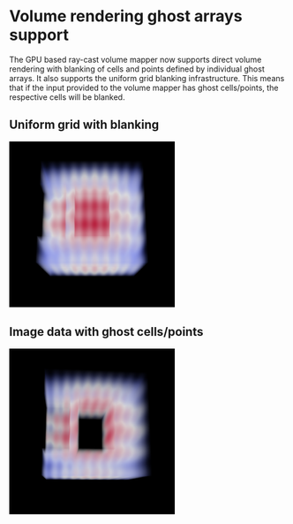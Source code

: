 # Volume rendering ghost arrays support

The GPU based ray-cast volume mapper now supports direct volume rendering with blanking of cells and
points defined by individual ghost arrays. It also supports the uniform grid blanking
infrastructure. This means that if the input provided to the volume mapper has
ghost cells/points, the respective cells will be blanked.

## Uniform grid with blanking
![Uniform-Grid-Blanking](TestGPURayCastVolumeUniformGridBlanking.png)

## Image data with ghost cells/points
![ImageData-Ghost-Arrays](TestGPURayCastVolumeGhostArrays.png)

